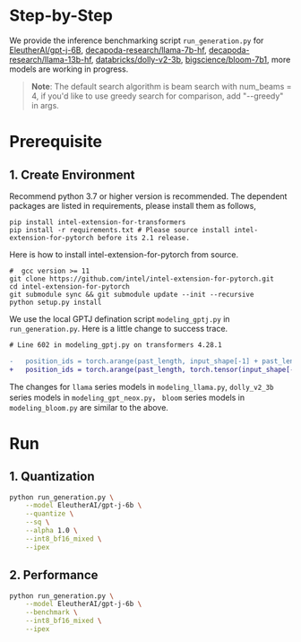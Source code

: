 # Step-by-Step
We provide the inference benchmarking script `run_generation.py` for [EleutherAI/gpt-j-6B](https://huggingface.co/EleutherAI/gpt-j-6B),  [decapoda-research/llama-7b-hf](https://huggingface.co/decapoda-research/llama-7b-hf), [decapoda-research/llama-13b-hf](https://huggingface.co/decapoda-research/llama-13b-hf), [databricks/dolly-v2-3b](https://huggingface.co/databricks/dolly-v2-3b), [bigscience/bloom-7b1](https://huggingface.co/bigscience/bloom-7b1), more models are working in progress.

>**Note**: The default search algorithm is beam search with num_beams = 4, if you'd like to use greedy search for comparison, add "--greedy" in args.


# Prerequisite​
## 1. Create Environment​
Recommend python 3.7 or higher version is recommended. The dependent packages are listed in requirements, please install them as follows,

```shell
pip install intel-extension-for-transformers
pip install -r requirements.txt # Please source install intel-extension-for-pytorch before its 2.1 release.
```
Here is how to install intel-extension-for-pytorch from source.
```shell
#  gcc version >= 11
git clone https://github.com/intel/intel-extension-for-pytorch.git
cd intel-extension-for-pytorch
git submodule sync && git submodule update --init --recursive
python setup.py install
```
We use the local GPTJ defination script `modeling_gptj.py` in `run_generation.py`. Here is a little change to success trace.
```diff
# Line 602 in modeling_gptj.py on transformers 4.28.1

-   position_ids = torch.arange(past_length, input_shape[-1] + past_length, dtype=torch.long, device=device)
+   position_ids = torch.arange(past_length, torch.tensor(input_shape[-1]) + torch.tensor(past_length), dtype=torch.long, device=device)
```
The changes for `llama` series models in `modeling_llama.py`, `dolly_v2_3b` series models in `modeling_gpt_neox.py`， `bloom` series models in `modeling_bloom.py` are similar to the above.

# Run

## 1. Quantization

``` bash
python run_generation.py \
    --model EleutherAI/gpt-j-6b \
    --quantize \
    --sq \
    --alpha 1.0 \
    --int8_bf16_mixed \
    --ipex
```
## 2. Performance
```bash
python run_generation.py \
    --model EleutherAI/gpt-j-6b \
    --benchmark \
    --int8_bf16_mixed \
    --ipex
```
